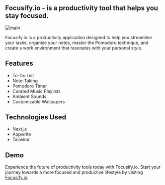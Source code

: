 ## Focusify.io - is a productivity tool that helps you stay focused.

![main](https://github.com/kai63001/focusify/assets/24378010/473b3d8d-628d-4e6b-8114-1b2e14240bdc)

Focusify.io is a productivity application designed to help you streamline your tasks, organize your notes, master the Pomodoro technique, and create a work environment that resonates with your personal style. 

## Features

- To-Do List
- Note-Taking
- Pomodoro Timer
- Curated Music Playlists
- Ambient Sounds
- Customizable Wallpapers

## Technologies Used

- Next.js
- Appwrite
- Tailwind

## Demo

Experience the future of productivity tools today with Focusify.io. Start your journey towards a more focused and productive lifestyle by visiting [Focusify.io](https://www.focusify.io).

